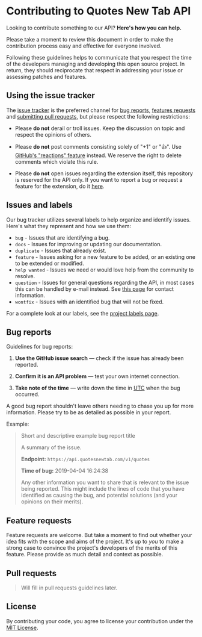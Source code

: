 # Contributing to Quotes New Tab API

Looking to contribute something to our API? **Here's how you can help.**

Please take a moment to review this document in order to make the contribution
process easy and effective for everyone involved.

Following these guidelines helps to communicate that you respect the time of
the developers managing and developing this open source project. In return,
they should reciprocate that respect in addressing your issue or assessing
patches and features.


## Using the issue tracker

The [issue tracker](https://github.com/quotesnewtab/api/issues) is
the preferred channel for [bug reports](#bug-reports), [features requests](#feature-requests)
and [submitting pull requests](#pull-requests), but please respect the following
restrictions:

* Please **do not** derail or troll issues. Keep the discussion on topic and
  respect the opinions of others.

* Please **do not** post comments consisting solely of "+1" or ":thumbsup:".
  Use [GitHub's "reactions" feature](https://blog.github.com/2016-03-10-add-reactions-to-pull-requests-issues-and-comments/)
  instead. We reserve the right to delete comments which violate this rule.

* Please **do not** open issues regarding the extension itself, this repository is reserved for the API only. If you want to report a bug or request a feature for the extension, do it [here](https://github.com/quotesnewtab/quotesnewtab/issues).


## Issues and labels

Our bug tracker utilizes several labels to help organize and identify issues. Here's what they represent and how we use them:

- `bug` - Issues that are identifying a bug.
- `docs` - Issues for improving or updating our documentation.
- `duplicate` - Issues that already exist.
- `feature` - Issues asking for a new feature to be added, or an existing one to be extended or modified.
- `help wanted` - Issues we need or would love help from the community to resolve.
- `question` - Issues for general questions regarding the API, in most cases this can be handled by e-mail instead. See [this page](https://quotesnewtab.com/about) for contact information.
- `wontfix` - Issues with an identified bug that will not be fixed.

For a complete look at our labels, see the [project labels page](https://github.com/quotesnewtab/api/labels).


## Bug reports


Guidelines for bug reports:

1. **Use the GitHub issue search** &mdash; check if the issue has already been
   reported.

2. **Confirm it is an API problem** &mdash; test your own internet connection.

2. **Take note of the time** &mdash; write down the time in [UTC](https://en.wikipedia.org/wiki/Coordinated_Universal_Time) when the bug occurred.


A good bug report shouldn't leave others needing to chase you up for more
information. Please try to be as detailed as possible in your report.

Example:

> Short and descriptive example bug report title
>
> A summary of the issue.
>
> **Endpoint:** `https://api.quotesnewtab.com/v1/quotes`
>
> **Time of bug:** 2019-04-04 16:24:38
>
> Any other information you want to share that is relevant to the issue being
> reported. This might include the lines of code that you have identified as
> causing the bug, and potential solutions (and your opinions on their
> merits).

## Feature requests

Feature requests are welcome. But take a moment to find out whether your idea
fits with the scope and aims of the project. It's up to *you* to make a strong
case to convince the project's developers of the merits of this feature. Please
provide as much detail and context as possible.


## Pull requests

> Will fill in pull requests guidelines later.

## License

By contributing your code, you agree to license your contribution under the [MIT License](https://github.com/quotesnewtab/api/blob/master/LICENSE).